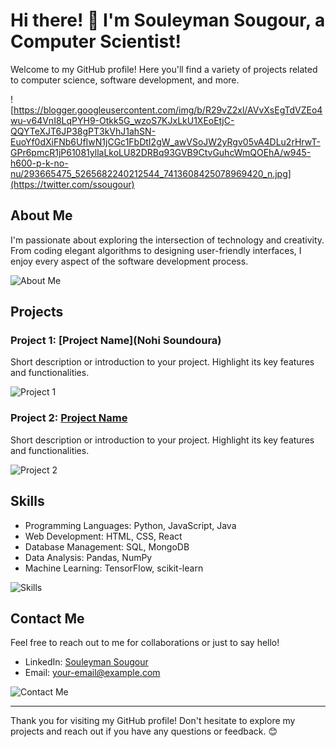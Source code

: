 # Hi there! 👋 I'm Souleyman Sougour, a Computer Scientist!

Welcome to my GitHub profile! Here you'll find a variety of projects related to computer science, software development, and more.

![https://blogger.googleusercontent.com/img/b/R29vZ2xl/AVvXsEgTdVZEo4wu-v64VnI8LqPYH9-Otkk5G_wzoS7KJxLkU1XEoEtjC-QQYTeXJT6JP38gPT3kVhJ1ahSN-EuoYf0dXiFNb6UfIwN1jCGc1FbDtI2gW_awVSoJW2yRgv05vA4DLu2rHrwT-GPr6pmcR1jP61081yllaLkoLU82DRBq93GVB9CtvGuhcWmQOEhA/w945-h600-p-k-no-nu/293665475_5265682240212544_7413608425078969420_n.jpg](https://twitter.com/ssougour)

## About Me

I'm passionate about exploring the intersection of technology and creativity. From coding elegant algorithms to designing user-friendly interfaces, I enjoy every aspect of the software development process.

![About Me](https://ssougour.blogspot.com/)

## Projects

### Project 1: [Project Name](Nohi Soundoura)

Short description or introduction to your project. Highlight its key features and functionalities.

![Project 1](https://placeimg.com/400/200/arch)

### Project 2: [Project Name](link-to-project)

Short description or introduction to your project. Highlight its key features and functionalities.

![Project 2](https://placeimg.com/400/200/nature)

## Skills

- Programming Languages: Python, JavaScript, Java
- Web Development: HTML, CSS, React
- Database Management: SQL, MongoDB
- Data Analysis: Pandas, NumPy
- Machine Learning: TensorFlow, scikit-learn

![Skills](https://placeimg.com/600/300/tech)

## Contact Me

Feel free to reach out to me for collaborations or just to say hello!

- LinkedIn: [Souleyman Sougour](https://www.linkedin.com/in/souleymansougour/)
- Email: your-email@example.com

![Contact Me](https://placeimg.com/600/300/people)

---

Thank you for visiting my GitHub profile! Don't hesitate to explore my projects and reach out if you have any questions or feedback. 😊
